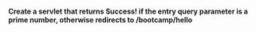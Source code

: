 #### Create a servlet that returns Success! if the entry query parameter is a prime number, otherwise redirects to /bootcamp/hello